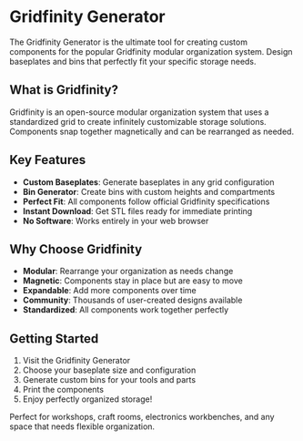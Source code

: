 
# Gridfinity Generator

The Gridfinity Generator is the ultimate tool for creating custom components for the popular Gridfinity modular organization system. Design baseplates and bins that perfectly fit your specific storage needs.

## What is Gridfinity?

Gridfinity is an open-source modular organization system that uses a standardized grid to create infinitely customizable storage solutions. Components snap together magnetically and can be rearranged as needed.

## Key Features

- **Custom Baseplates**: Generate baseplates in any grid configuration
- **Bin Generator**: Create bins with custom heights and compartments
- **Perfect Fit**: All components follow official Gridfinity specifications
- **Instant Download**: Get STL files ready for immediate printing
- **No Software**: Works entirely in your web browser

## Why Choose Gridfinity

- **Modular**: Rearrange your organization as needs change
- **Magnetic**: Components stay in place but are easy to move
- **Expandable**: Add more components over time
- **Community**: Thousands of user-created designs available
- **Standardized**: All components work together perfectly

## Getting Started

1. Visit the Gridfinity Generator
2. Choose your baseplate size and configuration
3. Generate custom bins for your tools and parts
4. Print the components
5. Enjoy perfectly organized storage!

Perfect for workshops, craft rooms, electronics workbenches, and any space that needs flexible organization.
